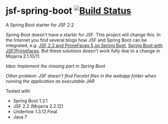 # jsf-spring-boot   [![Build Status](https://travis-ci.org/hwolf/jsf-spring-boot.svg?branch=master)](https://travis-ci.org/hwolf/jsf-spring-boot)
A Spring Boot starter for JSF 2.2

Spring Boot doesn't have a starter for JSF. This project will change this. In the Internet you find several blogs how JSF and Spring Boot can be integrated, e.g. [JSF 2.2 and PrimeFaces 5 on Spring Boot](http://www.beyondjava.net/blog/jsf-2-2-primefaces-5-spring-boot/), [Spring Boot with JSF/Primefaces](http://www.oakdalesoft.com/2015/09/spring-boot-with-jsfprimefaces/). But these solutions doesn't work fully due to a change in Mojarra 2.1.10/11.

*Idea: Implement the missing part in Spring Boot*

*Other problem: JSF doesn't find Facelet files in the webapp folder when running the application as executable JAR*

Tested with
- Spring Boot 1.3.1
- JSF 2.2 (Mojarra 2.2.12)
- Undertow 1.3.12.Final
- Java 7

